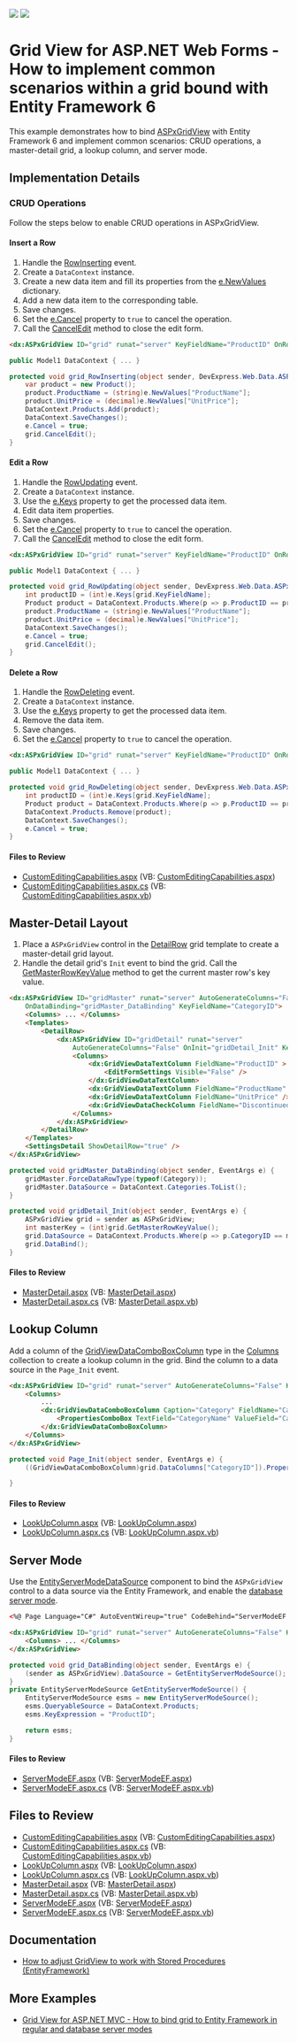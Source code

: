 <!-- default badges list -->
[![](https://img.shields.io/badge/Open_in_DevExpress_Support_Center-FF7200?style=flat-square&logo=DevExpress&logoColor=white)](https://supportcenter.devexpress.com/ticket/details/E3251)
[![](https://img.shields.io/badge/📖_How_to_use_DevExpress_Examples-e9f6fc?style=flat-square)](https://docs.devexpress.com/GeneralInformation/403183)
<!-- default badges end -->

# Grid View for ASP.NET Web Forms - How to implement common scenarios within a grid bound with Entity Framework 6

This example demonstrates how to bind [ASPxGridView](https://docs.devexpress.com/AspNet/DevExpress.Web.ASPxGridView) with Entity Framework 6 and implement common scenarios: CRUD operations, a master-detail grid, a lookup column, and server mode. 

## Implementation Details

### CRUD Operations

Follow the steps below to enable CRUD operations in ASPxGridView.

#### Insert a Row

1. Handle the [RowInserting](https://docs.devexpress.com/AspNet/DevExpress.Web.ASPxGridView.RowInserting) event.
2. Create a `DataContext` instance.
3. Create a new data item and fill its properties from the [e.NewValues](https://docs.devexpress.com/AspNet/DevExpress.Web.Data.ASPxDataInsertingEventArgs.NewValues) dictionary.
4. Add a new data item to the corresponding table.
5. Save changes.
6. Set the [e.Cancel](https://learn.microsoft.com/en-us/dotnet/api/system.componentmodel.canceleventargs.cancel) property to `true` to cancel the operation.
7. Call the [CancelEdit](https://docs.devexpress.com/AspNet/DevExpress.Web.ASPxGridView.CancelEdit) method to close the edit form.  


```html
<dx:ASPxGridView ID="grid" runat="server" KeyFieldName="ProductID" OnRowInserting="grid_RowInserting" ...>
```
```csharp
public Model1 DataContext { ... }

protected void grid_RowInserting(object sender, DevExpress.Web.Data.ASPxDataInsertingEventArgs e) {
    var product = new Product();
    product.ProductName = (string)e.NewValues["ProductName"];
    product.UnitPrice = (decimal)e.NewValues["UnitPrice"];
    DataContext.Products.Add(product);
    DataContext.SaveChanges();
    e.Cancel = true;
    grid.CancelEdit();
}
```

#### Edit a Row

1. Handle the [RowUpdating](https://docs.devexpress.com/AspNet/DevExpress.Web.ASPxGridView.RowUpdating) event.
2. Create a `DataContext` instance.
3. Use the [e.Keys](https://docs.devexpress.com/AspNet/DevExpress.Web.Data.ASPxDataUpdatingEventArgs.Keys) property to get the processed data item. 
4. Edit data item properties.
5. Save changes.
6. Set the [e.Cancel](https://learn.microsoft.com/en-us/dotnet/api/system.componentmodel.canceleventargs.cancel) property to `true` to cancel the operation.
7. Call the [CancelEdit](https://docs.devexpress.com/AspNet/DevExpress.Web.ASPxGridView.CancelEdit) method to close the edit form.

```html
<dx:ASPxGridView ID="grid" runat="server" KeyFieldName="ProductID" OnRowUpdating="grid_RowUpdating" ...>
```
```csharp
public Model1 DataContext { ... }

protected void grid_RowUpdating(object sender, DevExpress.Web.Data.ASPxDataUpdatingEventArgs e) {
    int productID = (int)e.Keys[grid.KeyFieldName];
    Product product = DataContext.Products.Where(p => p.ProductID == productID).FirstOrDefault();
    product.ProductName = (string)e.NewValues["ProductName"];
    product.UnitPrice = (decimal)e.NewValues["UnitPrice"];
    DataContext.SaveChanges();
    e.Cancel = true;
    grid.CancelEdit();
}
```

#### Delete a Row

1. Handle the [RowDeleting](https://docs.devexpress.com/AspNet/DevExpress.Web.ASPxGridView.RowDeleting) event.
2. Create a `DataContext` instance.
3. Use the [e.Keys](https://docs.devexpress.com/AspNet/DevExpress.Web.Data.ASPxDataDeletingEventArgs.Keys) property to get the processed data item. 
4. Remove the data item.
5. Save changes.
6. Set the [e.Cancel](https://learn.microsoft.com/en-us/dotnet/api/system.componentmodel.canceleventargs.cancel) property to `true` to cancel the operation.

```html
<dx:ASPxGridView ID="grid" runat="server" KeyFieldName="ProductID" OnRowDeleting="grid_RowDeleting" ...>
```
```csharp
public Model1 DataContext { ... }

protected void grid_RowDeleting(object sender, DevExpress.Web.Data.ASPxDataDeletingEventArgs e) {
    int productID = (int)e.Keys[grid.KeyFieldName];
    Product product = DataContext.Products.Where(p => p.ProductID == productID).FirstOrDefault();
    DataContext.Products.Remove(product);
    DataContext.SaveChanges();
    e.Cancel = true;
}
```

#### Files to Review

* [CustomEditingCapabilities.aspx](./CS/GridEntityFramework/CustomEditingCapabilities.aspx) (VB: [CustomEditingCapabilities.aspx](./VB/GridEntityFramework/CustomEditingCapabilities.aspx))
* [CustomEditingCapabilities.aspx.cs](./CS/GridEntityFramework/CustomEditingCapabilities.aspx.cs) (VB: [CustomEditingCapabilities.aspx.vb](./VB/GridEntityFramework/CustomEditingCapabilities.aspx.vb))

## Master-Detail Layout

1. Place a `ASPxGridView` control in the [DetailRow](https://docs.devexpress.com/AspNet/DevExpress.Web.GridViewTemplates.DetailRow) grid template to create a master-detail grid layout.
2. Handle the detail grid's `Init` event to bind the grid. Call the [GetMasterRowKeyValue](https://docs.devexpress.com/AspNet/DevExpress.Web.ASPxGridView.GetMasterRowKeyValue) method to get the current master row's key value.

```html
<dx:ASPxGridView ID="gridMaster" runat="server" AutoGenerateColumns="False" 
    OnDataBinding="gridMaster_DataBinding" KeyFieldName="CategoryID">
    <Columns> ... </Columns>
    <Templates>
        <DetailRow>
            <dx:ASPxGridView ID="gridDetail" runat="server"
                AutoGenerateColumns="False" OnInit="gridDetail_Init" KeyFieldName="ProductID">
                <Columns>
                    <dx:GridViewDataTextColumn FieldName="ProductID" >
                        <EditFormSettings Visible="False" />
                    </dx:GridViewDataTextColumn>
                    <dx:GridViewDataTextColumn FieldName="ProductName" />
                    <dx:GridViewDataTextColumn FieldName="UnitPrice" />
                    <dx:GridViewDataCheckColumn FieldName="Discontinued" />
                </Columns>
            </dx:ASPxGridView>
        </DetailRow>
    </Templates>
    <SettingsDetail ShowDetailRow="true" />
</dx:ASPxGridView>
```

```csharp
protected void gridMaster_DataBinding(object sender, EventArgs e) {
    gridMaster.ForceDataRowType(typeof(Category));
    gridMaster.DataSource = DataContext.Categories.ToList();
}

protected void gridDetail_Init(object sender, EventArgs e) {
    ASPxGridView grid = sender as ASPxGridView;
    int masterKey = (int)grid.GetMasterRowKeyValue();
    grid.DataSource = DataContext.Products.Where(p => p.CategoryID == masterKey).ToList();
    grid.DataBind();
}
```

#### Files to Review

* [MasterDetail.aspx](./CS/GridEntityFramework/MasterDetail.aspx) (VB: [MasterDetail.aspx](./VB/GridEntityFramework/MasterDetail.aspx))
* [MasterDetail.aspx.cs](./CS/GridEntityFramework/MasterDetail.aspx.cs) (VB: [MasterDetail.aspx.vb](./VB/GridEntityFramework/MasterDetail.aspx.vb))

## Lookup Column
  
Add a column of the [GridViewDataComboBoxColumn](https://docs.devexpress.com/AspNet/DevExpress.Web.GridViewDataComboBoxColumn) type in the [Columns](https://docs.devexpress.com/AspNet/DevExpress.Web.ASPxGridView.Columns) collection to create a lookup column in the grid. Bind the column to a data source in the `Page_Init` event.
  
```html
<dx:ASPxGridView ID="grid" runat="server" AutoGenerateColumns="False" KeyFieldName="ProductID" ...>
    <Columns>
        ...
        <dx:GridViewDataComboBoxColumn Caption="Category" FieldName="CategoryID" >
            <PropertiesComboBox TextField="CategoryName" ValueField="CategoryID" ValueType="System.Int32" />
        </dx:GridViewDataComboBoxColumn>
    </Columns>
</dx:ASPxGridView>
```

```csharp
protected void Page_Init(object sender, EventArgs e) {
    ((GridViewDataComboBoxColumn)grid.DataColumns["CategoryID"]).PropertiesComboBox.DataSource = DataContext.Categories.ToList();

}
```

#### Files to Review

* [LookUpColumn.aspx](./CS/GridEntityFramework/LookUpColumn.aspx) (VB: [LookUpColumn.aspx](./VB/GridEntityFramework/LookUpColumn.aspx))
* [LookUpColumn.aspx.cs](./CS/GridEntityFramework/LookUpColumn.aspx.cs) (VB: [LookUpColumn.aspx.vb](./VB/GridEntityFramework/LookUpColumn.aspx.vb))

## Server Mode

Use the [EntityServerModeDataSource](https://docs.devexpress.com/AspNet/DevExpress.Data.Linq.EntityServerModeDataSource) component to bind the `ASPxGridView` control to a data source via the Entity Framework, and enable the [database server mode](https://docs.devexpress.com/AspNet/17292/components/grid-view/concepts/bind-to-data/binding-to-large-data-database-server-mode/data-binding-to-large-data-via-ef).

```html  
<%@ Page Language="C#" AutoEventWireup="true" CodeBehind="ServerModeEF.aspx.cs" Inherits="GridEntityFramework.ServerModeEF" %>

<dx:ASPxGridView ID="grid" runat="server" AutoGenerateColumns="False" KeyFieldName="ProductID" OnDataBinding="grid_DataBinding">
    <Columns> ... </Columns>
</dx:ASPxGridView>
```  

```csharp
protected void grid_DataBinding(object sender, EventArgs e) {
    (sender as ASPxGridView).DataSource = GetEntityServerModeSource();
}
private EntityServerModeSource GetEntityServerModeSource() {
    EntityServerModeSource esms = new EntityServerModeSource();
    esms.QueryableSource = DataContext.Products;
    esms.KeyExpression = "ProductID";

    return esms;
}
```

#### Files to Review

* [ServerModeEF.aspx](./CS/GridEntityFramework/ServerModeEF.aspx) (VB: [ServerModeEF.aspx](./VB/GridEntityFramework/ServerModeEF.aspx))
* [ServerModeEF.aspx.cs](./CS/GridEntityFramework/ServerModeEF.aspx.cs) (VB: [ServerModeEF.aspx.vb](./VB/GridEntityFramework/ServerModeEF.aspx.vb))
 
## Files to Review

* [CustomEditingCapabilities.aspx](./CS/GridEntityFramework/CustomEditingCapabilities.aspx) (VB: [CustomEditingCapabilities.aspx](./VB/GridEntityFramework/CustomEditingCapabilities.aspx))
* [CustomEditingCapabilities.aspx.cs](./CS/GridEntityFramework/CustomEditingCapabilities.aspx.cs) (VB: [CustomEditingCapabilities.aspx.vb](./VB/GridEntityFramework/CustomEditingCapabilities.aspx.vb))
* [LookUpColumn.aspx](./CS/GridEntityFramework/LookUpColumn.aspx) (VB: [LookUpColumn.aspx](./VB/GridEntityFramework/LookUpColumn.aspx))
* [LookUpColumn.aspx.cs](./CS/GridEntityFramework/LookUpColumn.aspx.cs) (VB: [LookUpColumn.aspx.vb](./VB/GridEntityFramework/LookUpColumn.aspx.vb))
* [MasterDetail.aspx](./CS/GridEntityFramework/MasterDetail.aspx) (VB: [MasterDetail.aspx](./VB/GridEntityFramework/MasterDetail.aspx))
* [MasterDetail.aspx.cs](./CS/GridEntityFramework/MasterDetail.aspx.cs) (VB: [MasterDetail.aspx.vb](./VB/GridEntityFramework/MasterDetail.aspx.vb))
* [ServerModeEF.aspx](./CS/GridEntityFramework/ServerModeEF.aspx) (VB: [ServerModeEF.aspx](./VB/GridEntityFramework/ServerModeEF.aspx))
* [ServerModeEF.aspx.cs](./CS/GridEntityFramework/ServerModeEF.aspx.cs) (VB: [ServerModeEF.aspx.vb](./VB/GridEntityFramework/ServerModeEF.aspx.vb))


## Documentation

* [How to adjust GridView to work with Stored Procedures (EntityFramework)](https://supportcenter.devexpress.com/ticket/details/k18520/how-to-adjust-gridview-to-work-with-stored-procedures-entityframework)  

## More Examples

* [Grid View for ASP.NET MVC - How to bind grid to Entity Framework in regular and database server modes](https://github.com/DevExpress-Examples/asp-net-mvc-grid-bind-to-entity-framework)
